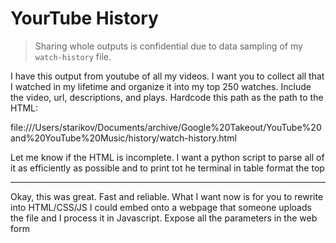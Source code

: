 # YourTube History

> Sharing whole outputs is confidential due to data sampling of my `watch-history` file.

I have this output from youtube of all my videos. I want you to collect all that I watched in my lifetime and organize it into my top 250 watches. Include the video, url, descriptions, and plays. Hardcode this path as the path to the HTML:

file:///Users/starikov/Documents/archive/Google%20Takeout/YouTube%20and%20YouTube%20Music/history/watch-history.html

Let me know if the HTML is incomplete. I want a python script to parse all of it as efficiently as possible and to print tot he terminal in table format the top

---

Okay, this was great. Fast and reliable. What I want now is for you to rewrite into HTML/CSS/JS I could embed onto a webpage that someone uploads the file and I process it in Javascript. Expose all the parameters in the web form
